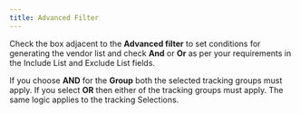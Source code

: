 ```yaml
---
title: Advanced Filter
---
```



Check the box adjacent to the **Advanced 
 filter** to set conditions for generating the vendor list and check  **And** or **Or**  as per your requirements in the Include List and Exclude List fields.


If you choose **AND** for the **Group** both the selected tracking groups  must apply. If you select **OR** then  either of the tracking groups must apply. The same logic applies to the  tracking Selections.
